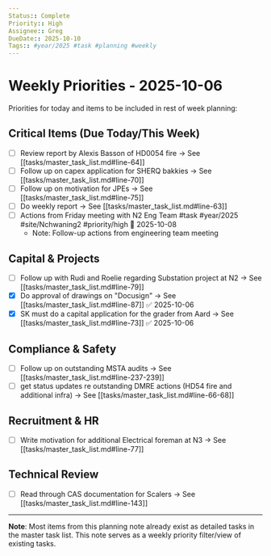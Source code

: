 ```yaml
---
Status:: Complete
Priority:: High
Assignee:: Greg
DueDate:: 2025-10-10
Tags:: #year/2025 #task #planning #weekly
---
```


# Weekly Priorities - 2025-10-06

Priorities for today and items to be included in rest of week planning:

## Critical Items (Due Today/This Week)
- [ ] Review report by Alexis Basson of HD0054 fire → See [[tasks/master_task_list.md#line-64]]
- [ ] Follow up on capex application for SHERQ bakkies → See [[tasks/master_task_list.md#line-70]]
- [ ] Follow up on motivation for JPEs → See [[tasks/master_task_list.md#line-75]]
- [ ] Do weekly report → See [[tasks/master_task_list.md#line-63]]
- [ ] Actions from Friday meeting with N2 Eng Team #task #year/2025 #site/Nchwaning2 #priority/high 📅 2025-10-08
  - Note: Follow-up actions from engineering team meeting

## Capital & Projects
- [ ] Follow up with Rudi and Roelie regarding Substation project at N2 → See [[tasks/master_task_list.md#line-79]]
- [x] Do approval of drawings on "Docusign" → See [[tasks/master_task_list.md#line-87]] ✅ 2025-10-06
- [x] SK must do a capital application for the grader from Aard → See [[tasks/master_task_list.md#line-73]] ✅ 2025-10-06

## Compliance & Safety
- [ ] Follow up on outstanding MSTA audits → See [[tasks/master_task_list.md#line-237-239]]
- [ ] get status updates re outstanding DMRE actions (HD54 fire and additional infra) → See [[tasks/master_task_list.md#line-66-68]]

## Recruitment & HR
- [ ] Write motivation for additional Electrical foreman at N3 → See [[tasks/master_task_list.md#line-77]]

## Technical Review
- [ ] Read through CAS documentation for Scalers → See [[tasks/master_task_list.md#line-143]]

---

**Note**: Most items from this planning note already exist as detailed tasks in the master task list. This note serves as a weekly priority filter/view of existing tasks.
